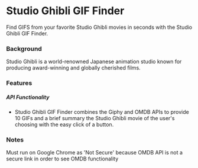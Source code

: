 # Studio Ghibli GIF Finder

Find GIFS from your favorite Studio Ghibli movies in seconds with the Studio Ghibli GIF Finder. 

### Background 

Studio Ghibli is a world-renowned Japanese animation studio known for producing award-winning and globally cherished films. 

### Features 

##### API Functionality

- Studio Ghibli GIF Finder combines the Giphy and OMDB APIs to provide 10 GIFs and a brief summary the Studio Ghibli movie of the user's choosing with the easy click of a button.  

### Notes 
Must run on Google Chrome as 'Not Secure' because OMDB API is not a secure link in order to see OMDB functionality 
